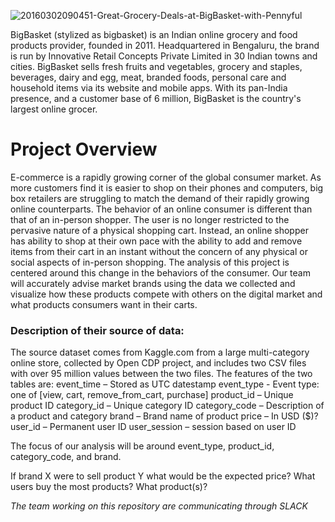 ![20160302090451-Great-Grocery-Deals-at-BigBasket-with-Pennyful](https://user-images.githubusercontent.com/100390727/179639387-e32733ce-8e48-4109-a3a2-98919d21cff0.jpg)

BigBasket (stylized as bigbasket) is an Indian online grocery and food products provider, founded in 2011. Headquartered in Bengaluru, the brand is run by Innovative Retail Concepts Private Limited in 30 Indian towns and cities. BigBasket sells fresh fruits and vegetables, grocery and staples, beverages, dairy and egg, meat, branded foods, personal care and household items via its website and mobile apps. With its pan-India presence, and a customer base of 6 million, BigBasket is the country's largest online grocer.

# Project Overview
E-commerce is a rapidly growing corner of the global consumer market. As more customers find it is easier to shop on their phones and computers, big box retailers are struggling to match the demand of their rapidly growing online counterparts. The behavior of an online consumer is different than that of an in-person shopper. The user is no longer restricted to the pervasive nature of a physical shopping cart. Instead, an online shopper has ability to shop at their own pace with the ability to add and remove items from their cart in an instant without the concern of any physical or social aspects of in-person shopping. The analysis of this project is centered around this change in the behaviors of the consumer. Our team will accurately advise market brands using the data we collected and visualize how these products compete with others on the digital market and what products consumers want in their carts.

### Description of their source of data:
The source dataset comes from Kaggle.com from a large multi-category online store, collected by Open CDP project, and includes two CSV files with over 95 million values between the two files.  The features of the two tables are: 
event_time – Stored as UTC datestamp
event_type - Event type: one of [view, cart, remove_from_cart, purchase]
product_id – Unique product ID
category_id – Unique category ID
category_code – Description of a product and category
brand – Brand name of product
price – In USD ($)?
user_id – Permanent user ID
user_session – session based on user ID

The focus of our analysis will be around event_type, product_id, category_code, and brand.

If brand X were to sell product Y what would be the expected price?
What users buy the most products? What product(s)?

_The team working on this repository are communicating through SLACK_

